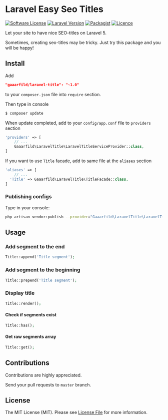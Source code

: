 # Laravel Easy Seo Titles

[![Software License](https://img.shields.io/badge/license-MIT-brightgreen.svg?style=flat-square)](LICENSE.md)
[![Laravel Version](https://img.shields.io/badge/laravel-5.1-orange.svg?style=flat-square)](http://laravel.com)
[![Packagist](https://img.shields.io/packagist/dt/gaaarfild/laravel-title.svg)]()
[![Licence](https://img.shields.io/packagist/l/gaaarfild/laravel-title.svg)](https://github.com/gaaarfild/laravel-title/blob/master/LICENSE)

Let your site to have nice SEO-titles on Laravel 5.

Sometimes, creating seo-titles may be tricky. Just try this package and you will be happy!

## Install

Add

``` JSON
"gaaarfild/laravel-title": "~1.0"
```

to your `composer.json` file into `require` section.

Then type in console

``` BASH
$ composer update
```

When update completed, add to your `config/app.conf` file to `providers` section

``` PHP
'providers' => [
    // ...
    Gaaarfild\LaravelTitle\LaravelTitleServiceProvider::class,
]
```

If you want to use `Title` facade, add to same file at the `aliases` section

``` PHP
'aliases' => [
    // ...
  'Title' => Gaaarfild\LaravelTitle\TitleFacade::class,
]
```

### Publishing configs

Type in your console:

``` bash
php artisan vendor:publish --provider="Gaaarfild\LaravelTitle\LaravelTitleServiceProvider"
```

## Usage

### Add segment to the end

``` php
Title::append('Title segment');
```

### Add segment to the beginning

``` PHP
Title::prepend('Title segment');
```

### Display title

``` php
Title::render();
```

#### Check if segments exist

``` PHP
Title::has();
```

#### Get raw segments array

``` PHP
Title::get();
```

## Contributions

Contributions are highly appreciated.

Send your pull requests to `master` branch.


## License

The MIT License (MIT). Please see [License File](https://github.com/gaaarfild/laravel-title/blob/master/LICENSE) for more information.

